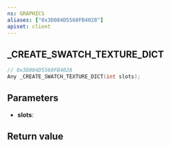 ```yaml
---
ns: GRAPHICS
aliases: ["0x3D084D5568FB4028"]
apiset: client
---
```

## _CREATE_SWATCH_TEXTURE_DICT

```c
// 0x3D084D5568FB4028
Any _CREATE_SWATCH_TEXTURE_DICT(int slots);
```


## Parameters
* **slots**:

## Return value

